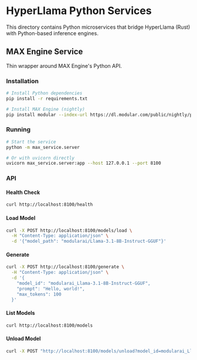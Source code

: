 # HyperLlama Python Services

This directory contains Python microservices that bridge HyperLlama (Rust) with Python-based inference engines.

## MAX Engine Service

Thin wrapper around MAX Engine's Python API.

### Installation

```bash
# Install Python dependencies
pip install -r requirements.txt

# Install MAX Engine (nightly)
pip install modular --index-url https://dl.modular.com/public/nightly/python/simple/
```

### Running

```bash
# Start the service
python -m max_service.server

# Or with uvicorn directly
uvicorn max_service.server:app --host 127.0.0.1 --port 8100
```

### API

#### Health Check
```bash
curl http://localhost:8100/health
```

#### Load Model
```bash
curl -X POST http://localhost:8100/models/load \
  -H "Content-Type: application/json" \
  -d '{"model_path": "modularai/Llama-3.1-8B-Instruct-GGUF"}'
```

#### Generate
```bash
curl -X POST http://localhost:8100/generate \
  -H "Content-Type: application/json" \
  -d '{
    "model_id": "modularai_Llama-3.1-8B-Instruct-GGUF",
    "prompt": "Hello, world!",
    "max_tokens": 100
  }'
```

#### List Models
```bash
curl http://localhost:8100/models
```

#### Unload Model
```bash
curl -X POST "http://localhost:8100/models/unload?model_id=modularai_Llama-3.1-8B-Instruct-GGUF"
```
